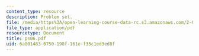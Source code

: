 ```yaml
---
content_type: resource
description: Problem set.
file: /media/https%3A/open-learning-course-data-rc.s3.amazonaws.com/2-004-systems-modeling-and-control-ii-fall-2007/6a8014830750198f161ef35c1ed3ed8f_ps06.pdf
file_type: application/pdf
resourcetype: Document
title: ps06.pdf
uid: 6a801483-0750-198f-161e-f35c1ed3ed8f
---
```


